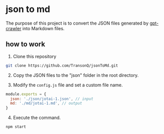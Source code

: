 # json to md

The purpose of this project is to convert the JSON files generated by [gpt-crawler](<(https://github.com/BuilderIO/gpt-crawler)>) into Markdown files.

## how to work

1. Clone this repository

```bash
git clone https://github.com/TransonQ/jsonToMd.git
```

2. Copy the JSON files to the "json" folder in the root directory.

3. Modify the `config.js` file and set a custom file name.

```js
module.exports = {
  json: './json/jotai-1.json', // input
  md: './md/jotai-1.md', // output
}
```

4. Execute the command.

```bash
npm start
```
